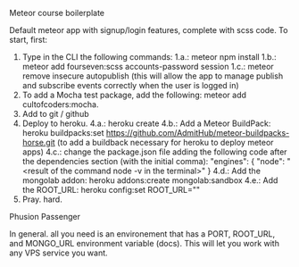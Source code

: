 Meteor course boilerplate

Default meteor app with signup/login features, complete with scss code.
To start, first:

1. Type in the CLI the following commands:
  1.a.: meteor npm install
  1.b.: meteor add fourseven:scss accounts-password session
  1.c.: meteor remove insecure autopublish (this will allow the app to manage publish and subscribe events correctly when the user is logged in)
2. To add a Mocha test package, add the following: meteor add cultofcoders:mocha.
3. Add to git / github
4. Deploy to heroku.
  4.a.: heroku create <app-name>
  4.b.: Add a Meteor BuildPack: heroku buildpacks:set https://github.com/AdmitHub/meteor-buildpacks-horse.git (to add a buildback necessary for heroku to deploy meteor apps)
  4.c.: change the package.json file adding the following code after the dependencies section (with the initial comma):
    "engines": {
      "node": "<result of the command node -v in the terminal>"
    }
  4.d.: Add the mongolab addon: heroku addons:create mongolab:sandbox
  4.e.: Add the ROOT_URL: heroku config:set ROOT_URL="<URL of the heroku app>"
5. Pray. hard.

Phusion Passenger

In general. all you need is an environement that has a PORT, ROOT_URL, and MONGO_URL environment variable (docs). This will let you work with any VPS service you want.
